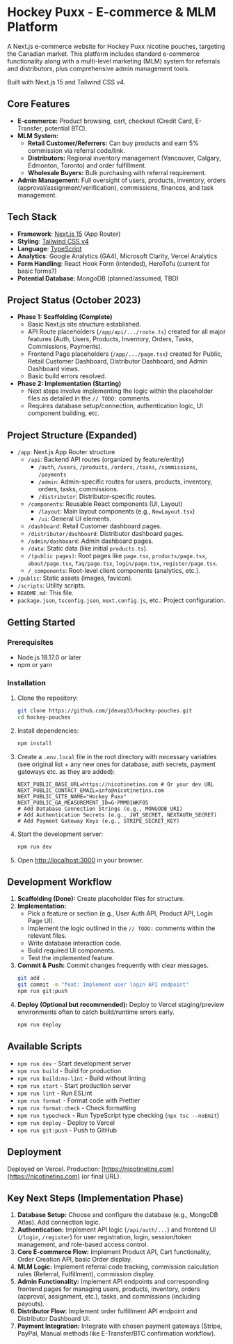 # Hockey Puxx - E-commerce & MLM Platform

A Next.js e-commerce website for Hockey Puxx nicotine pouches, targeting the Canadian market. This platform includes standard e-commerce functionality along with a multi-level marketing (MLM) system for referrals and distributors, plus comprehensive admin management tools.

Built with Next.js 15 and Tailwind CSS v4.

## Core Features

*   **E-commerce:** Product browsing, cart, checkout (Credit Card, E-Transfer, potential BTC).
*   **MLM System:**
    *   **Retail Customer/Referrers:** Can buy products and earn 5% commission via referral code/link.
    *   **Distributors:** Regional inventory management (Vancouver, Calgary, Edmonton, Toronto) and order fulfillment.
    *   **Wholesale Buyers:** Bulk purchasing with referral requirement.
*   **Admin Management:** Full oversight of users, products, inventory, orders (approval/assignment/verification), commissions, finances, and task management.

## Tech Stack

*   **Framework**: [Next.js 15](https://nextjs.org/) (App Router)
*   **Styling**: [Tailwind CSS v4](https://tailwindcss.com/)
*   **Language**: [TypeScript](https://www.typescriptlang.org/)
*   **Analytics**: Google Analytics (GA4), Microsoft Clarity, Vercel Analytics
*   **Form Handling**: React Hook Form (intended), HeroTofu (current for basic forms?)
*   **Potential Database**: MongoDB (planned/assumed, TBD)

## Project Status (October 2023)

*   **Phase 1: Scaffolding (Complete)**
    *   Basic Next.js site structure established.
    *   API Route placeholders (`/app/api/.../route.ts`) created for all major features (Auth, Users, Products, Inventory, Orders, Tasks, Commissions, Payments).
    *   Frontend Page placeholders (`/app/.../page.tsx`) created for Public, Retail Customer Dashboard, Distributor Dashboard, and Admin Dashboard views.
    *   Basic build errors resolved.
*   **Phase 2: Implementation (Starting)**
    *   Next steps involve implementing the logic within the placeholder files as detailed in the `// TODO:` comments.
    *   Requires database setup/connection, authentication logic, UI component building, etc.

## Project Structure (Expanded)

*   `/app`: Next.js App Router structure
    *   `/api`: Backend API routes (organized by feature/entity)
        *   `/auth`, `/users`, `/products`, `/orders`, `/tasks`, `/commissions`, `/payments`
        *   `/admin`: Admin-specific routes for users, products, inventory, orders, tasks, commissions.
        *   `/distributor`: Distributor-specific routes.
    *   `/components`: Reusable React components (UI, Layout)
        *   `/layout`: Main layout components (e.g., `NewLayout.tsx`)
        *   `/ui`: General UI elements.
    *   `/dashboard`: Retail Customer dashboard pages.
    *   `/distributor/dashboard`: Distributor dashboard pages.
    *   `/admin/dashboard`: Admin dashboard pages.
    *   `/data`: Static data (like initial `products.ts`).
    *   `/(public pages)`: Root pages like `page.tsx`, `products/page.tsx`, `about/page.tsx`, `faq/page.tsx`, `login/page.tsx`, `register/page.tsx`.
    *   `/_components`: Root-level client components (analytics, etc.).
*   `/public`: Static assets (images, favicon).
*   `/scripts`: Utility scripts.
*   `README.md`: This file.
*   `package.json`, `tsconfig.json`, `next.config.js`, etc.: Project configuration.

## Getting Started

### Prerequisites

*   Node.js 18.17.0 or later
*   npm or yarn

### Installation

1.  Clone the repository:
    ```bash
    git clone https://github.com/jdevop33/hockey-pouches.git
    cd hockey-pouches
    ```
2.  Install dependencies:
    ```bash
    npm install
    ```
3.  Create a `.env.local` file in the root directory with necessary variables (see original list + any new ones for database, auth secrets, payment gateways etc. as they are added):
    ```dotenv
    NEXT_PUBLIC_BASE_URL=https://nicotinetins.com # Or your dev URL
    NEXT_PUBLIC_CONTACT_EMAIL=info@nicotinetins.com
    NEXT_PUBLIC_SITE_NAME="Hockey Puxx"
    NEXT_PUBLIC_GA_MEASUREMENT_ID=G-PMM01WKF05
    # Add Database Connection Strings (e.g., MONGODB_URI)
    # Add Authentication Secrets (e.g., JWT_SECRET, NEXTAUTH_SECRET)
    # Add Payment Gateway Keys (e.g., STRIPE_SECRET_KEY)
    ```
4.  Start the development server:
    ```bash
    npm run dev
    ```
5.  Open [http://localhost:3000](http://localhost:3000) in your browser.

## Development Workflow

1.  **Scaffolding (Done):** Create placeholder files for structure.
2.  **Implementation:**
    *   Pick a feature or section (e.g., User Auth API, Product API, Login Page UI).
    *   Implement the logic outlined in the `// TODO:` comments within the relevant files.
    *   Write database interaction code.
    *   Build required UI components.
    *   Test the implemented feature.
3.  **Commit & Push:** Commit changes frequently with clear messages.
    ```bash
    git add .
    git commit -m "feat: Implement user login API endpoint"
    npm run git:push 
    ```
4.  **Deploy (Optional but recommended):** Deploy to Vercel staging/preview environments often to catch build/runtime errors early.
    ```bash
    npm run deploy
    ```

## Available Scripts

*   `npm run dev` - Start development server
*   `npm run build` - Build for production
*   `npm run build:no-lint` - Build without linting
*   `npm run start` - Start production server
*   `npm run lint` - Run ESLint
*   `npm run format` - Format code with Prettier
*   `npm run format:check` - Check formatting
*   `npm run typecheck` - Run TypeScript type checking (`npx tsc --noEmit`)
*   `npm run deploy` - Deploy to Vercel
*   `npm run git:push` - Push to GitHub

## Deployment

Deployed on Vercel. Production: [https://nicotinetins.com](https://nicotinetins.com) (or final URL).

## Key Next Steps (Implementation Phase)

1.  **Database Setup:** Choose and configure the database (e.g., MongoDB Atlas). Add connection logic.
2.  **Authentication:** Implement API logic (`/api/auth/...`) and frontend UI (`/login`, `/register`) for user registration, login, session/token management, and role-based access control.
3.  **Core E-commerce Flow:** Implement Product API, Cart functionality, Order Creation API, basic Order display.
4.  **MLM Logic:** Implement referral code tracking, commission calculation rules (Referral, Fulfillment), commission display.
5.  **Admin Functionality:** Implement API endpoints and corresponding frontend pages for managing users, products, inventory, orders (approval, assignment, etc.), tasks, and commissions (including payouts).
6.  **Distributor Flow:** Implement order fulfillment API endpoint and Distributor Dashboard UI.
7.  **Payment Integration:** Integrate with chosen payment gateways (Stripe, PayPal, Manual methods like E-Transfer/BTC confirmation workflow).

